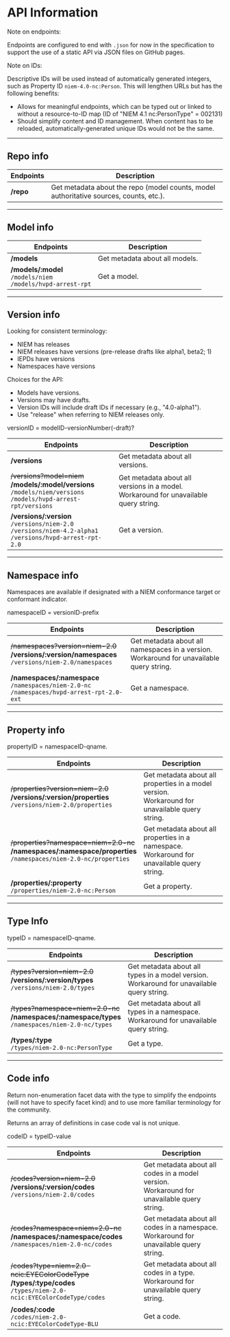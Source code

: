 
# API Information

Note on endpoints:

Endpoints are configured to end with `.json` for now in the specification to support the use of a static API via JSON files on GitHub pages.

Note on IDs:

Descriptive IDs will be used instead of automatically generated integers, such as Property ID `niem-4.0-nc:Person`.  This will lengthen URLs but has the following benefits:

- Allows for meaningful endpoints, which can be typed out or linked to without a resource-to-ID map (ID of "NIEM 4.1 nc:PersonType" = 002131)
- Should simplify content and ID management.  When content has to be reloaded, automatically-generated unique IDs would not be the same.

---

## Repo info

| Endpoints | Description |
| --------- | ----------- |
| **/repo** | Get metadata about the repo (model counts, model authoritative sources, counts, etc.).

---

## Model info

| Endpoints | Description |
| --------- | ----------- |
| **/models** | Get metadata about all models.
| **/models/:model** <br> `/models/niem` <br> `/models/hvpd-arrest-rpt` | Get a model.

---

## Version info

Looking for consistent terminology:

- NIEM has releases
- NIEM releases have versions (pre-release drafts like alpha1, beta2; 1)
- IEPDs have versions
- Namespaces have versions

Choices for the API:

- Models have versions.
- Versions may have drafts.
- Version IDs will include draft IDs if necessary (e.g., "4.0-alpha1").
- Use "release" when referring to NIEM releases only.

versionID = modelID-versionNumber(-draft)?

| Endpoints | Description |
| --------- | ----------- |
| **/versions** | Get metadata about all versions.
| ~~/versions?model=niem~~ <br> **/models/:model/versions** <br> `/models/niem/versions` <br> `/models/hvpd-arrest-rpt/versions` | Get metadata about all versions in a model. <br> Workaround for unavailable query string. |
| **/versions/:version** <br> `/versions/niem-2.0` <br> `/versions/niem-4.2-alpha1` <br> `/versions/hvpd-arrest-rpt-2.0` | Get a version. |

---

## Namespace info

Namespaces are available if designated with a NIEM conformance target or conformant indicator.

namespaceID = versionID-prefix

| Endpoints | Description |
| --------- | ----------- |
| ~~/namespaces?version=niem-2.0~~ <br> **/versions/:version/namespaces** <br> `/versions/niem-2.0/namespaces` | Get metadata about all namespaces in a version. <br> Workaround for unavailable query string. |
| **/namespaces/:namespace** <br> `/namespaces/niem-2.0-nc` <br> `/namespaces/hvpd-arrest-rpt-2.0-ext` | Get a namespace. |

---

## Property info

propertyID = namespaceID-qname.

| Endpoints | Description |
| --------- | ----------- |
| ~~/properties?version=niem-2.0~~ <br> **/versions/:version/properties** <br> `/versions/niem-2.0/properties` | Get metadata about all properties in a model version. <br> Workaround for unavailable query string. |
| ~~/properties?namespace=niem=2.0-nc~~ <br> **/namespaces/:namespace/properties** <br> `/namespaces/niem-2.0-nc/properties` | Get metadata about all properties in a namespace. <br> Workaround for unavailable query string. |
| **/properties/:property** <br> `/properties/niem-2.0-nc:Person` | Get a property. |

---

## Type Info

typeID = namespaceID-qname.

| Endpoints | Description |
| --------- | ----------- |
| ~~/types?version=niem-2.0~~ <br> **/versions/:version/types** <br> `/versions/niem-2.0/types` | Get metadata about all types in a model version. <br> Workaround for unavailable query string. |
| ~~/types?namespace=niem=2.0-nc~~ <br> **/namespaces/:namespace/types** <br> `/namespaces/niem-2.0-nc/types` | Get metadata about all types in a namespace. <br> Workaround for unavailable query string. |
| **/types/:type** <br> `/types/niem-2.0-nc:PersonType` | Get a type. |

---

## Code info

Return non-enumeration facet data with the type to simplify the endpoints (will not have to specify facet kind) and to use more familiar terminology for the community.

Returns an array of definitions in case code val is not unique.

codeID = typeID-value

| Endpoints | Description |
| --------- | ----------- |
| ~~/codes?version=niem-2.0~~ <br> **/versions/:version/codes** <br> `/versions/niem-2.0/codes` | Get metadata about all codes in a model version. <br> Workaround for unavailable query string. |
| ~~/codes?namespace=niem=2.0-nc~~ <br> **/namespaces/:namespace/codes** <br> `/namespaces/niem-2.0-nc/codes` | Get metadata about all codes in a namespace. <br> Workaround for unavailable query string. |
| ~~/codes?type=niem=2.0-ncic:EYEColorCodeType~~ <br> **/types/:type/codes** <br> `/types/niem-2.0-ncic:EYEColorCodeType/codes` | Get metadata about all codes in a type. <br> Workaround for unavailable query string. |
| **/codes/:code** <br> `/codes/niem-2.0-ncic:EYEColorCodeType-BLU` | Get a code. |
